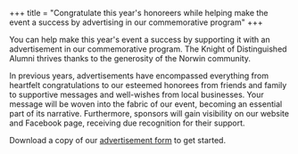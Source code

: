 +++
title = "Congratulate this year's honoreers while helping make the event a success by advertising in our commemorative program"
+++

You can help make this year's event a success by supporting it with an advertisement in our commemorative program. The Knight of Distinguished Alumni thrives thanks to the generosity of the Norwin community.

In previous years, advertisements have encompassed everything from heartfelt congratulations to our esteemed honorees from friends and family to supportive messages and well-wishes from local businesses. Your message will be woven into the fabric of our event, becoming an essential part of its narrative. Furthermore, sponsors will gain visibility on our website and Facebook page, receiving due recognition for their support.

Download a copy of our [advertisement form](2025-knight-distinguished-alumni-program-ads.pdf) to get started.
